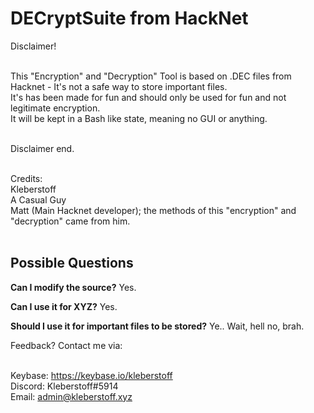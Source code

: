 <h1>DECryptSuite from HackNet</h1>
<p size="16">
Disclaimer! <br><br>

This "Encryption" and "Decryption" Tool is based on .DEC files from Hacknet - It's not a safe way to store important files. <br>
It's has been made for fun and should only be used for fun and not legitimate encryption.<br>
It will be kept in a Bash like state, meaning no GUI or anything. <br><br>

Disclaimer end. <br><br>

Credits:<br>
Kleberstoff<br>
A Casual Guy<br>
Matt (Main Hacknet developer); the methods of this "encryption" and "decryption" came from him.<br><br>

<h2>Possible Questions</h2>

<strong>Can I modify the source?</strong>
Yes.

<strong>Can I use it for XYZ?</strong>
Yes.

<strong>Should I use it for important files to be stored?</strong>
Ye.. Wait, hell no, brah.

Feedback? Contact me via:
<br><br>

Keybase: https://keybase.io/kleberstoff<br>
Discord: Kleberstoff#5914<br>
Email: admin@kleberstoff.xyz<br>
</p>
